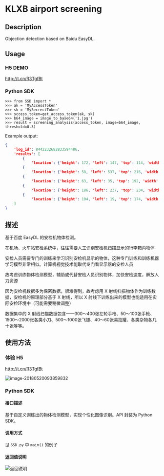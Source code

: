 # KLXB airport screening

## Description

Objection detection based on Baidu EasyDL.

## Usage

### H5 DEMO

<http://t.cn/R3TgfBt> 

### Python SDK

```
>>> from SSD import *
>>> ak = 'MyAccessToken'
>>> sk = 'MySecrectToken'
>>> sccess_token=get_access_token(ak, sk)
>>> b64_image = image_to_base64('1.jpg')
>>> result = screening_analysis(access_token, image=b64_image, threshold=0.3)
```

Example output:

```json
{
    'log_id': 8442232682833594486, 
    'results': [
        {
            'location': {'height': 172, 'left': 147, 'top': 114, 'width': 363}, 'name': 'pistol', 'score': 0.9317824244499207}, 
        {
            'location': {'height': 58, 'left': 537, 'top': 216, 'width': 54}, 'name': 'zipper', 'score': 0.5975794792175293}, 
        {
            'location': {'height': 63, 'left': 35, 'top': 192, 'width': 46}, 'name': 'zipper', 'score': 0.3447454571723938}, 
        {
            'location': {'height': 186, 'left': 237, 'top': 234, 'width': 232}, 'name': 'board', 'score': 0.3417820632457733}, 
        {
            'location': {'height': 104, 'left': 19, 'top': 174, 'width': 91}, 'name': 'zipper', 'score': 0.30391350388526917}
    ]
}
```



## 描述

基于百度 EasyDL 的安检机物体检测。

在机场、火车站安检系统中，往往需要人工识别安检机扫描显示的行李箱内物体

安检人员需要专门的训练来学习识别安检机显示的物体，这种专门训练和训练机器学习模型非常相似。计算机视觉技术能取代专门看显示器的安检人员

故考虑训练物体检测模型，辅助或代替安检人员识别物体，加快安检速度，解放人力资源

因为安检机数据多为保密数据，很难得到，故考虑用 X 射线扫描物体作为训练数据，安检机的原理部分基于 X 射线，所以 X 射线下训练出来的模型也能适用在实际安检环境中（可能需要稍微调整）

数据集中的 X 射线扫描数据包含——300～400张左轮手枪、50～100张手枪、1500～2000张各类小刀、500～1000张飞镖、40～60张易拉罐、各类杂物各几十张等等。

## 使用方法

### 体验 H5

<http://t.cn/R3TgfBt> 

![image-20180520093859832](https://ws3.sinaimg.cn/large/006tKfTcgy1frhk2z925cj30oi0l8k4l.jpg)

### Python SDK

#### 接口描述

 基于自定义训练出的物体检测模型，实现个性化图像识别。API 封装为 Python SDK。

#### 调用方式

见 `SSD.py` 中 `main()` 的例子

#### 返回值说明

![返回说明](https://ws4.sinaimg.cn/large/006tKfTcgy1frhi4xeclgj30uy0n8dj7.jpg)